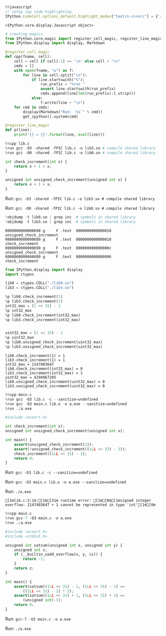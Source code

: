 ```javascript
%%javascript
// setup cpp code highlighting
IPython.CodeCell.options_default.highlight_modes["text/x-c++src"] = {'reg':[/^%%cpp/]} ;
```


    <IPython.core.display.Javascript object>



```python
# creating magics
from IPython.core.magic import register_cell_magic, register_line_magic
from IPython.display import display, Markdown

@register_cell_magic
def cpp(fname, cell):
    cell = cell if cell[-1] == '\n' else cell + "\n"
    cmds = []
    with open(fname, "w") as f:
        for line in cell.split("\n"):
            if line.startswith("%"):
                run_prefix = "%run "
                assert line.startswith(run_prefix)
                cmds.append(line[len(run_prefix):].strip())
            else:
                f.write(line + "\n")
    for cmd in cmds:
        display(Markdown("Run: `%s`" % cmd))
        get_ipython().system(cmd)

@register_line_magic
def p(line):
    print("{} = {}".format(line, eval(line)))
```


```python
%%cpp lib.c
%run gcc -O3 -shared -fPIC lib.c -o lib3.so # compile shared library
%run gcc -O0 -shared -fPIC lib.c -o lib0.so # compile shared library

int check_increment(int x) {
    return x + 1 > x;
}

unsigned int unsigned_check_increment(unsigned int x) {
    return x + 1 > x;
}
```


Run: `gcc -O3 -shared -fPIC lib.c -o lib3.so # compile shared library`



Run: `gcc -O0 -shared -fPIC lib.c -o lib0.so # compile shared library`



```python
!objdump -t lib0.so | grep inc  # symbols in shared library
!objdump -t lib3.so | grep inc  # symbols in shared library
```

    0000000000000698 g     F .text	0000000000000018              unsigned_check_increment
    0000000000000680 g     F .text	0000000000000018              check_increment
    0000000000000690 g     F .text	000000000000000c              unsigned_check_increment
    0000000000000680 g     F .text	0000000000000006              check_increment



```python
from IPython.display import display
import ctypes

lib0 = ctypes.CDLL("./lib0.so")
lib3 = ctypes.CDLL("./lib3.so")

%p lib0.check_increment(1)
%p lib3.check_increment(1)
int32_max = (1 << 31) - 1
%p int32_max
%p lib0.check_increment(int32_max)
%p lib3.check_increment(int32_max)


uint32_max = (1 << 32) - 1
%p uint32_max
%p lib0.unsigned_check_increment(uint32_max)
%p lib3.unsigned_check_increment(uint32_max)
```

    lib0.check_increment(1) = 1
    lib3.check_increment(1) = 1
    int32_max = 2147483647
    lib0.check_increment(int32_max) = 0
    lib3.check_increment(int32_max) = 1
    uint32_max = 4294967295
    lib0.unsigned_check_increment(uint32_max) = 0
    lib3.unsigned_check_increment(uint32_max) = 0



```python
%%cpp main.c
%run gcc -O3 lib.c -c --sanitize=undefined
%run gcc -O3 main.c lib.o -o a.exe --sanitize=undefined
%run ./a.exe

#include <assert.h>

int check_increment(int x);
unsigned int unsigned_check_increment(unsigned int x);

int main() {
    assert(unsigned_check_increment(1));
    assert(!unsigned_check_increment((1LL << 32) - 1));
    check_increment((1LL << 31) - 1);
    return 0;
}
```


Run: `gcc -O3 lib.c -c --sanitize=undefined`



Run: `gcc -O3 main.c lib.o -o a.exe --sanitize=undefined`



Run: `./a.exe`


    [1mlib.c:3:14:[1m[31m runtime error: [1m[0m[1msigned integer overflow: 2147483647 + 1 cannot be represented in type 'int'[1m[0m



```python
%%cpp main.c
%run gcc-7 -O3 main.c -o a.exe 
%run ./a.exe

#include <assert.h>
#include <stdint.h>

unsigned int satsum(unsigned int x, unsigned int y) {
    unsigned int z;
    if (__builtin_uadd_overflow(x, y, &z)) {
        return -1;
    }
    return z;
}

int main() {
    assert(satsum((1LL << 31) - 1, (1LL << 31) - 1) == 
        ((1LL << 31) - 1) * 2);
    assert(satsum((1LL << 31) + 1, (1LL << 31) + 1) == 
        (unsigned int)-1);
    return 0;
}
```


Run: `gcc-7 -O3 main.c -o a.exe`



Run: `./a.exe`



```python

```
